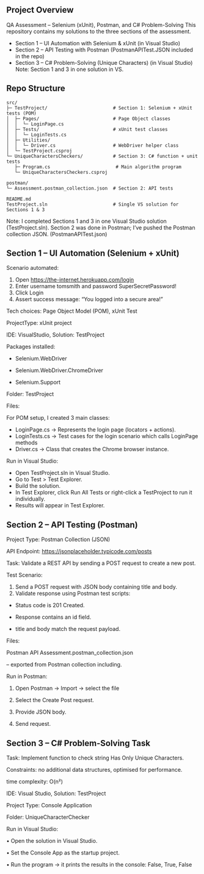 ## Project Overview
QA Assessment – Selenium (xUnit), Postman, and C# Problem-Solving
This repository contains my solutions to the three sections of the assessment.

- Section 1 – UI Automation with Selenium & xUnit (in Visual Studio)
- Section 2 – API Testing with Postman (PostmanAPITest.JSON included in the repo)
- Section 3 – C# Problem-Solving (Unique Characters) (in Visual Studio)
Note: Section 1 and 3 in one solution in VS.

## Repo Structure
```
src/
├─ TestProject/                        # Section 1: Selenium + xUnit tests (POM)
│  ├─ Pages/                           # Page Object classes
│  │  └─ LoginPage.cs                  
│  ├─ Tests/                           # xUnit test classes
│  │  └─ LoginTests.cs                 
│  ├─ Utilities/                       
│  │  └─ Driver.cs                     # WebDriver helper class
│  └─ TestProject.csproj
└─ UniqueCharactersCheckers/           # Section 3: C# function + unit tests
   ├─ Program.cs                        # Main algorithm program
   └─ UniqueCharactersCheckers.csproj

postman/
└─ Assessment.postman_collection.json  # Section 2: API tests

README.md
TestProject.sln                        # Single VS solution for Sections 1 & 3
```

Note: I completed Sections 1 and 3 in one Visual Studio solution (TestProject.sln). Section 2 was done in Postman; I’ve pushed the Postman collection JSON. (PostmanAPITest.json)

## Section 1 – UI Automation (Selenium + xUnit)
Scenario automated:
1. Open https://the-internet.herokuapp.com/login
2. Enter username tomsmith and password SuperSecretPassword!
3. Click Login
4. Assert success message: “You logged into a secure area!”
   
Tech choices: Page Object Model (POM), xUnit Test

ProjectType: xUnit project

IDE: VisualStudio, Solution: TestProject  

Packages installed:

- Selenium.WebDriver

- Selenium.WebDriver.ChromeDriver

- Selenium.Support

Folder: TestProject  

Files:

For POM setup, I created 3 main classes:
- LoginPage.cs → Represents the login page (locators + actions).
- LoginTests.cs → Test cases for the login scenario which calls LoginPage methods
- Driver.cs → Class that creates the Chrome browser instance.

Run in Visual Studio:
-	Open TestProject.sln in Visual Studio.
-	Go to Test > Test Explorer.
-	Build the solution.
-	In Test Explorer, click Run All Tests or right-click a TestProject to run it individually.
-	Results will appear in Test Explorer.

## Section 2 – API Testing (Postman)
Project Type: Postman Collection (JSON)

API Endpoint: https://jsonplaceholder.typicode.com/posts

Task: Validate a REST API by sending a POST request to create a new post.

Test Scenario:

1.	Send a POST request with JSON body containing title and body.
2.	Validate response using Postman test scripts:
  
   - Status code is 201 Created.
     
   - Response contains an id field.
  
   - title and body match the request payload.

Files:

Postman API Assessment.postman_collection.json 

– exported from Postman collection including.

Run in Postman:

1. Open Postman → Import → select the file

2. Select the Create Post request.

3. Provide JSON body.

4. Send request.

## Section 3 – C# Problem-Solving Task

Task: Implement function to check string Has Only Unique Characters.

Constraints: no additional data structures, optimised for performance.

time complexity: O(n²) 

IDE: Visual Studio, Solution: TestProject  

Project Type: Console Application

Folder: UniqueCharacterChecker

Run in Visual Studio:

•  Open the solution in Visual Studio.

•  Set the Console App as the startup project.

•  Run the program → it prints the results in the console: False, True, False



